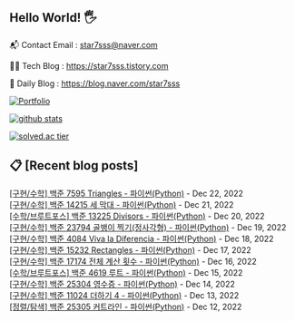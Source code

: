 ## Hello World! 🖐

📬 Contact Email : star7sss@naver.com

👨‍💻 Tech Blog : https://star7sss.tistory.com

🤪 Daily Blog : https://blog.naver.com/star7sss

[![Portfolio](https://img.shields.io/badge/Portfolio-%23000000.svg?style=for-the-badge&logo=firefox&logoColor=#FF7139)](https://fern-way-13f.notion.site/Jang-Thang-3b7b327981a2456c8ee5952eadb848b9)

[![github stats](https://github-readme-stats.vercel.app/api?username=jangThang&show_icons=true&hide_border=False)](https://star7sss.tistory.com)

[![solved.ac tier](http://mazassumnida.wtf/api/v2/generate_badge?boj=star7sss)](https://solved.ac/star7sss)

## 📋 [Recent blog posts]
[[구현/수학] 백준 7595 Triangles - 파이썬(Python)](https://star7sss.tistory.com/627) - Dec 22, 2022<br>
[[구현/수학] 백준 14215 세 막대 - 파이썬(Python)](https://star7sss.tistory.com/626) - Dec 21, 2022<br>
[[수학/브루트포스] 백준 13225 Divisors - 파이썬(Python)](https://star7sss.tistory.com/625) - Dec 20, 2022<br>
[[구현/수학] 백준 23794 골뱅이 찍기(정사각형) - 파이썬(Python)](https://star7sss.tistory.com/624) - Dec 19, 2022<br>
[[구현/수학] 백준 4084 Viva la Diferencia - 파이썬(Python)](https://star7sss.tistory.com/623) - Dec 18, 2022<br>
[[구현/수학] 백준 15232 Rectangles - 파이썬(Python)](https://star7sss.tistory.com/622) - Dec 17, 2022<br>
[[구현/수학] 백준 17174 전체 계산 횟수 - 파이썬(Python)](https://star7sss.tistory.com/621) - Dec 16, 2022<br>
[[수학/브루트포스] 백준 4619 루트 - 파이썬(Python)](https://star7sss.tistory.com/620) - Dec 15, 2022<br>
[[구현/수학] 백준 25304 영수증 - 파이썬(Python)](https://star7sss.tistory.com/619) - Dec 14, 2022<br>
[[구현/수학] 백준 11024 더하기 4 - 파이썬(Python)](https://star7sss.tistory.com/618) - Dec 13, 2022<br>
[[정렬/탐색] 백준 25305 커트라인 - 파이썬(Python)](https://star7sss.tistory.com/617) - Dec 12, 2022<br>
